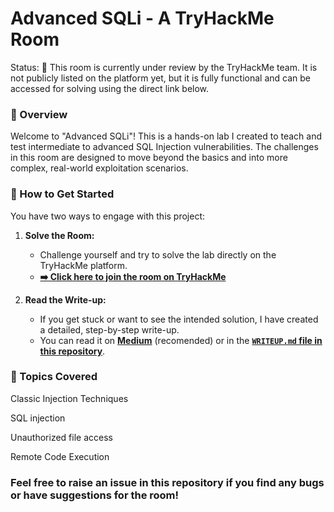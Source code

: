 # Advanced SQLi - A TryHackMe Room
Status: 🚧 This room is currently under review by the TryHackMe team. It is not publicly listed on the platform yet, but it is fully functional and can be accessed for solving using the direct link below.

### 📖 Overview
Welcome to "Advanced SQLi"! This is a hands-on lab I created to teach and test intermediate to advanced SQL Injection vulnerabilities. The challenges in this room are designed to move beyond the basics and into more complex, real-world exploitation scenarios.

### 🚀 How to Get Started

You have two ways to engage with this project:

1.  **Solve the Room:**
    * Challenge yourself and try to solve the lab directly on the TryHackMe platform.
    * **[➡️ Click here to join the room on TryHackMe](https://tryhackme.com/jr/AdvancedSQLi)**

2.  **Read the Write-up:**
    * If you get stuck or want to see the intended solution, I have created a detailed, step-by-step write-up.
    * You can read it on [**Medium**](https://medium.com/@creepus/advanced-sqli-a-tryhackme-room-write-up-81561fb07689) (recomended) or in the [**`WRITEUP.md` file in this repository**](./WRITEUP.md).

### 🎯 Topics Covered

Classic Injection Techniques

SQL injection

Unauthorized file access

Remote Code Execution


### Feel free to raise an issue in this repository if you find any bugs or have suggestions for the room!
